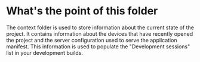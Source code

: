# What's the point of this folder

The context folder is used to store information about the current state of the project. It contains information about the devices that have recently opened the project and the server configuration used to serve the application manifest. This information is used to populate the "Development sessions" list in your development builds.
